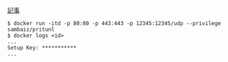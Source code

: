 
[記事](http://sambaiz.net/article/39/)

```
$ docker run -itd -p 80:80 -p 443:443 -p 12345:12345/udp --privilege sambaiz/pritunl
$ docker logs <id>
...
Setup Key: ***********
...
```
